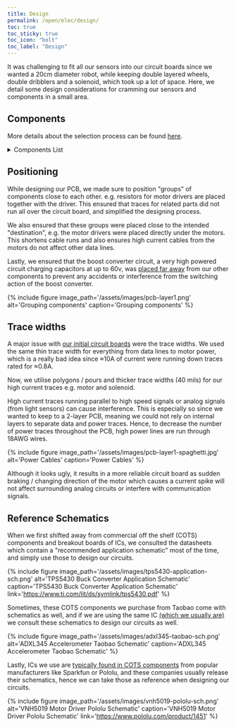 ```yaml
---
title: Design
permalink: /open/elec/design/
toc: true
toc_sticky: true
toc_icon: "bolt"
toc_label: "Design"
---
```


It was challenging to fit all our sensors into our circuit boards since we
wanted a 20cm diameter robot, while keeping double layered wheels, double
dribblers and a solenoid, which took up a lot of space. Here, we detail some
design considerations for cramming our sensors and components in a small area.

## Components

More details about the selection process can be found
[here](/open/elec/components).

<details markdown=1><summary>Components List</summary>

{% include_relative 03.2.1-open-components-list.md %}

</details>

## Positioning

While designing our PCB, we made sure to position "groups" of components close
to each other. e.g. resistors for motor drivers are placed together with the
driver. This ensured that traces for related parts did not run all over the
circuit board, and simplified the designing process.

We also ensured that these groups were placed close to the intended
"destination", e.g. the motor drivers were placed directly under the motors.
This shortens cable runs and also ensures high current cables from the motors do
not affect other data lines.

Lastly, we ensured that the boost converter circuit, a very high powered circuit
charging capacitors at up to 60v, was
[placed far away](/open/elec/circuits/#positioning) from our other components to
prevent any accidents or interference from the switching action of the boost
converter.

{% include figure
image_path='/assets/images/pcb-layer1.png'
alt='Grouping components'
caption='Grouping components'
%}

## Trace widths

A major issue with [our initial circuit boards](/open/elec/history/#first-pcb)
were the trace widths. We used the same thin trace width for everything from
data lines to motor power, which is a really bad idea since ≈10A of current were
running down traces rated for ≈0.8A.

Now, we utilise polygons / pours and thicker trace widths (40 mils) for our high
current traces e.g. motor and solenoid.

High current traces running parallel to high speed signals or analog signals
(from light sensors) can cause interference. This is especially so since we
wanted to keep to a 2-layer PCB, meaning we could not rely on internal layers to
separate data and power traces. Hence, to decrease the number of power traces
throughout the PCB, high power lines are run through 18AWG wires.

{% include figure
image_path='/assets/images/pcb-layer1-spaghetti.jpg'
alt='Power Cables'
caption='Power Cables'
%}

Although it looks ugly, it results in a more reliable circuit board as sudden
braking / changing direction of the motor which causes a current spike will not
affect surrounding analog circuits or interfere with communication signals.

## Reference Schematics

When we first shifted away from commercial off the shelf (COTS) components and
breakout boards of ICs, we consulted the datasheets which contain a "recommended
application schematic" most of the time, and simply use those to design our
circuits.

{% include figure
image_path='/assets/images/tps5430-application-sch.png'
alt='TPS5430 Buck Converter Application Schematic'
caption='TPS5430 Buck Converter Application Schematic'
link='https://www.ti.com/lit/ds/symlink/tps5430.pdf'
%}

Sometimes, these COTS components we purchase from Taobao come with schematics as
well, and if we are using the same IC
[(which we usually are)](/open/elec/selection/#selection) we consult these
schematics to design our circuits as well.

{% include figure
image_path='/assets/images/adxl345-taobao-sch.png'
alt='ADXL345 Accelerometer Taobao Schematic'
caption='ADXL345 Accelerometer Taobao Schematic'
%}

Lastly, ICs we use are
[typically found in COTS components](/open/elec/selection/#selection) from
popular manufacturers like Sparkfun or Pololu, and these companies usually
release their schematics, hence we can take those as reference when designing
our circuits.

{% include figure
image_path='/assets/images/vnh5019-pololu-sch.png'
alt='VNH5019 Motor Driver Pololu Schematic'
caption='VNH5019 Motor Driver Pololu Schematic'
link='https://www.pololu.com/product/1451'
%}
